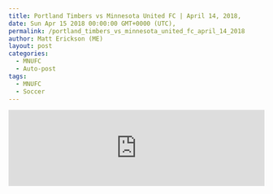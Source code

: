 ```yaml
---
title: Portland Timbers vs Minnesota United FC | April 14, 2018,
date: Sun Apr 15 2018 00:00:00 GMT+0000 (UTC),
permalink: /portland_timbers_vs_minnesota_united_fc_april_14_2018 
author: Matt Erickson (ME)
layout: post
categories:
  - MNUFC
  - Auto-post
tags:
  - MNUFC
  - Soccer
---
```

<div class='fluid-width-video-wrapper'>
<iframe width='100%' height='auto' frameborder='0' allowfullscreen src="https://www.mnufc.com/iframe-video?brightcove_id=5770637055001&brightcove_player_id=default&brightcove_account_id=5534894110001"></iframe>
</div>